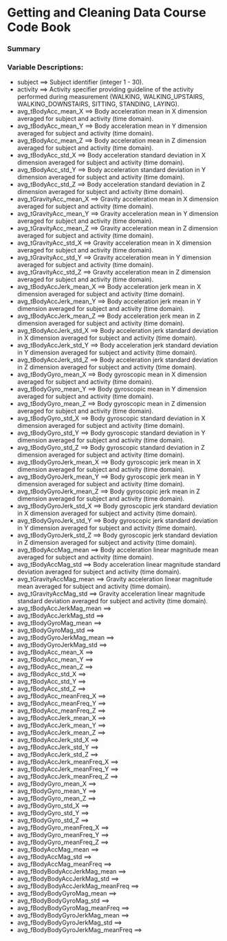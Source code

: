# Getting and Cleaning Data Course Code Book

### Summary

### Variable Descriptions: 

- subject ==> Subject identifier (integer 1 - 30).
- activity ==> Activity specifier providing guideline of the activity performed during measurement (WALKING, WALKING_UPSTAIRS, WALKING_DOWNSTAIRS, SITTING, STANDING, LAYING).
- avg_tBodyAcc_mean_X ==> Body acceleration mean in X dimension averaged for subject and activity (time domain).
- avg_tBodyAcc_mean_Y ==> Body acceleration mean in Y dimension averaged for subject and activity (time domain).
- avg_tBodyAcc_mean_Z ==> Body acceleration mean in Z dimension averaged for subject and activity (time domain).
- avg_tBodyAcc_std_X ==> Body acceleration standard deviation in X dimension averaged for subject and activity (time domain).
- avg_tBodyAcc_std_Y ==> Body acceleration standard deviation in Y dimension averaged for subject and activity (time domain).
- avg_tBodyAcc_std_Z ==> Body acceleration standard deviation in Z dimension averaged for subject and activity (time domain).
- avg_tGravityAcc_mean_X ==> Gravity acceleration mean in X dimension averaged for subject and activity (time domain).
- avg_tGravityAcc_mean_Y ==> Gravity acceleration mean in Y dimension averaged for subject and activity (time domain).
- avg_tGravityAcc_mean_Z ==> Gravity acceleration mean in Z dimension averaged for subject and activity (time domain).
- avg_tGravityAcc_std_X ==> Gravity acceleration mean in X dimension averaged for subject and activity (time domain).
- avg_tGravityAcc_std_Y ==> Gravity acceleration mean in Y dimension averaged for subject and activity (time domain).
- avg_tGravityAcc_std_Z ==> Gravity acceleration mean in Z dimension averaged for subject and activity (time domain).
- avg_tBodyAccJerk_mean_X ==> Body acceleration jerk mean in X dimension averaged for subject and activity (time domain).
- avg_tBodyAccJerk_mean_Y ==> Body acceleration jerk mean in Y dimension averaged for subject and activity (time domain).
- avg_tBodyAccJerk_mean_Z ==> Body acceleration jerk mean in Z dimension averaged for subject and activity (time domain).
- avg_tBodyAccJerk_std_X ==> Body acceleration jerk standard deviation in X dimension averaged for subject and activity (time domain).
- avg_tBodyAccJerk_std_Y ==> Body acceleration jerk standard deviation in Y dimension averaged for subject and activity (time domain).
- avg_tBodyAccJerk_std_Z ==> Body acceleration jerk standard deviation in Z dimension averaged for subject and activity (time domain).
- avg_tBodyGyro_mean_X ==> Body gyroscopic mean in X dimension averaged for subject and activity (time domain).
- avg_tBodyGyro_mean_Y ==> Body gyroscopic mean in Y dimension averaged for subject and activity (time domain).
- avg_tBodyGyro_mean_Z ==> Body gyroscopic mean in Z dimension averaged for subject and activity (time domain).
- avg_tBodyGyro_std_X ==> Body gyroscopic standard deviation in X dimension averaged for subject and activity (time domain).
- avg_tBodyGyro_std_Y ==> Body gyroscopic standard deviation in Y dimension averaged for subject and activity (time domain).
- avg_tBodyGyro_std_Z ==> Body gyroscopic standard deviation in Z dimension averaged for subject and activity (time domain).
- avg_tBodyGyroJerk_mean_X ==> Body gyroscopic jerk mean in X dimension averaged for subject and activity (time domain).
- avg_tBodyGyroJerk_mean_Y ==> Body gyroscopic jerk mean in Y dimension averaged for subject and activity (time domain).
- avg_tBodyGyroJerk_mean_Z ==> Body gyroscopic jerk mean in Z dimension averaged for subject and activity (time domain).
- avg_tBodyGyroJerk_std_X ==> Body gyroscopic jerk standard deviation in X dimension averaged for subject and activity (time domain).
- avg_tBodyGyroJerk_std_Y ==> Body gyroscopic jerk standard deviation in Y dimension averaged for subject and activity (time domain).
- avg_tBodyGyroJerk_std_Z ==> Body gyroscopic jerk standard deviation in Z dimension averaged for subject and activity (time domain).
- avg_tBodyAccMag_mean ==> Body acceleration linear magnitude mean averaged for subject and activity (time domain).
- avg_tBodyAccMag_std ==> Body acceleration linear magnitude standard deviation averaged for subject and activity (time domain).
- avg_tGravityAccMag_mean ==> Gravity acceleration linear magnitude mean averaged for subject and activity (time domain).
- avg_tGravityAccMag_std ==> Gravity acceleration linear magnitude standard deviation averaged for subject and activity (time domain).
- avg_tBodyAccJerkMag_mean ==> 
- avg_tBodyAccJerkMag_std ==> 
- avg_tBodyGyroMag_mean ==> 
- avg_tBodyGyroMag_std ==> 
- avg_tBodyGyroJerkMag_mean ==> 
- avg_tBodyGyroJerkMag_std ==> 
- avg_fBodyAcc_mean_X ==> 
- avg_fBodyAcc_mean_Y ==> 
- avg_fBodyAcc_mean_Z ==> 
- avg_fBodyAcc_std_X ==> 
- avg_fBodyAcc_std_Y ==> 
- avg_fBodyAcc_std_Z ==> 
- avg_fBodyAcc_meanFreq_X ==> 
- avg_fBodyAcc_meanFreq_Y ==> 
- avg_fBodyAcc_meanFreq_Z ==> 
- avg_fBodyAccJerk_mean_X ==> 
- avg_fBodyAccJerk_mean_Y ==> 
- avg_fBodyAccJerk_mean_Z ==> 
- avg_fBodyAccJerk_std_X ==> 
- avg_fBodyAccJerk_std_Y ==> 
- avg_fBodyAccJerk_std_Z ==> 
- avg_fBodyAccJerk_meanFreq_X ==> 
- avg_fBodyAccJerk_meanFreq_Y ==> 
- avg_fBodyAccJerk_meanFreq_Z ==> 
- avg_fBodyGyro_mean_X ==> 
- avg_fBodyGyro_mean_Y ==> 
- avg_fBodyGyro_mean_Z ==> 
- avg_fBodyGyro_std_X ==> 
- avg_fBodyGyro_std_Y ==> 
- avg_fBodyGyro_std_Z ==> 
- avg_fBodyGyro_meanFreq_X ==> 
- avg_fBodyGyro_meanFreq_Y ==> 
- avg_fBodyGyro_meanFreq_Z ==> 
- avg_fBodyAccMag_mean ==> 
- avg_fBodyAccMag_std ==> 
- avg_fBodyAccMag_meanFreq ==> 
- avg_fBodyBodyAccJerkMag_mean ==> 
- avg_fBodyBodyAccJerkMag_std ==> 
- avg_fBodyBodyAccJerkMag_meanFreq ==> 
- avg_fBodyBodyGyroMag_mean ==> 
- avg_fBodyBodyGyroMag_std ==> 
- avg_fBodyBodyGyroMag_meanFreq ==> 
- avg_fBodyBodyGyroJerkMag_mean ==> 
- avg_fBodyBodyGyroJerkMag_std ==> 
- avg_fBodyBodyGyroJerkMag_meanFreq ==> 
